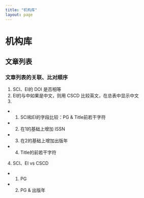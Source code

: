 ```yaml
---
title: "机构库"
layout: page
---
```


# 机构库 #

## 文章列表 ##

### 文章列表的关联、比对顺序 ###
1.  SCI、EI的 DOI 是否相等
2.  EI的与中如果是中文，则用 CSCD 比较英文，在总表中显示中文
3.  
* 1. SCI和EI的字段比较：PG & Title前若干字符
* 2. 在1的基础上增加 ISSN
* 3. 在2的基础上增加出版年
* 4. Title的前若干字符
4. SCI、EI vs CSCD
* 1. PG
* 2. PG & 出版年

